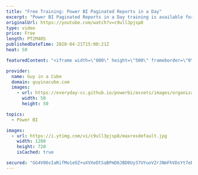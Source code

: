 ```yaml
---
title: "Free Training: Power BI Paginated Reports in a Day"
excerpt: "Power BI Paginated Reports in a Day training is available for you to go through. You don't need Power BI Premium to go through the training either!  Get it here: https://docs.microsoft.com/power-bi/paginated-reports/paginated-reports-online-course  📢 Become a member: https://guyinacu.be/membership "
originalUrl: https://youtube.com/watch?v=c9ull3pjsp8
type: video
price: Free
length: PT2M40S
publishedDateTime: 2020-04-21T15:00:21Z
heat: 50

featuredContent: "<iframe width=\"800\" height=\"500\" frameborder=\"0\" src=\"https://www.youtube.com/embed/c9ull3pjsp8\" allow=\"accelerometer; autoplay; encrypted-media; gyroscope; picture-in-picture\" allowfullscreen></iframe>"

provider:
  name: Guy in a Cube
  domain: guyinacube.com
  images:
    - url: https://everyday-cc.github.io/powerbi/assets/images/organizations/guyinacube.com-50x50.jpg
      width: 50
      height: 50

topics:
  - Power BI

images:
  - url: https://i.ytimg.com/vi/c9ull3pjsp8/maxresdefault.jpg
    width: 1280
    height: 720
    isCached: true

secured: "GG4V06vIaRifMo1eOZ+uXVXeDtSaBPmD6JBD0Uy37UYuoVZrJNmFhVDsYt7eD/ZFW+mVpNmCKUAObWw9cgQJ2cB5v5BC/oopUpk0gUAQohK40ftaegjOBKCaouVOUpyG1eB/hPOqD2+IG96E0cRDw8f1PvRLwJhZAXaxZbyTlDUTW0ZpKQ8D/ktJwrWJO2yYAfQ6+Ssfc1mTe/zEnOBIOj4o4i8T3Dy47XAYL2Xhs8Jm6gwB1vrBe0ZHoOVrYrsAJtlLs+uH/X8Kb+Nln1BykFHnjj2Fu+htS7QoXGpgQcGdupZiaW3CYNtcHyTDcU9H5e/Uf2q+WElK1VKtqC9mho1UzviMAP4n6ydGWmwmiC7cX6vHj+9Ped7W6wW5RWw4idnKF33lDOP/PXGucj9HhX5mzsb8PgKAK1vKvX0yZdI=;6l8ZUUCW5PeJEJVY0DU3yg=="
---
```


